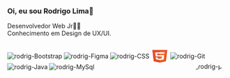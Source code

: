 ### Oi, eu sou Rodrigo Lima👋
Desenvolvedor Web Jr🧑‍💻<br>
Conhecimento em Design de UX/UI.
##


   
 </div>
<div style="display: inline_block">
<img align="center" alt="rodrig-Bootstrap" alt = "Bootstrap" height="30" width="40" src="https://cdn.jsdelivr.net/gh/devicons/devicon/icons/bootstrap/bootstrap-original.svg"> 
<img align="center" alt="rodrig-Figma" alt = "Figma" height="30" width="40" src="https://cdn.jsdelivr.net/gh/devicons/devicon/icons/figma/figma-original.svg"> 
<img align="center" alt="rodrig-CSS" alt = "CSS" height="30" width="40" 
src="https://cdn.jsdelivr.net/gh/devicons/devicon/icons/css3/css3-original.svg"> 
<img align="center" alt="rodrig-HTML" height="30" width="40" src="https://raw.githubusercontent.com/devicons/devicon/master/icons/html5/html5-original.svg">
<img align="center" alt="rodrig-Git" alt = "Git" height="30" width="40"
src="https://cdn.jsdelivr.net/gh/devicons/devicon/icons/git/git-original.svg">
<img align="center" alt="rodrig-Java" alt = "Java" height="30" width="40" src="https://cdn.jsdelivr.net/gh/devicons/devicon/icons/java/java-original.svg">
 <img align="center" alt="rodrig-MySql" alt = "MySql" height="30" width="40" src="https://cdn.jsdelivr.net/gh/devicons/devicon/icons/mysql/mysql-original.svg">
<img align="right" alt="rodrig-pic" height="80" style="border-radius:80px;" src="https://i.pinimg.com/736x/0b/ff/dd/0bffdd84f52868861fd0e9cc0149aa1f.jpg?width=676&height=676">
</div>
